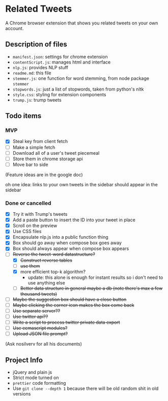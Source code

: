 # Related Tweets

A Chrome browser extension that shows you related tweets on your own account.

## Description of files

- `manifest.json`: settings for chrome extension
- `contentScript.js`: manages html and interface
- `nlp.js`: provides NLP stuff
- `readme.md`: this file
- `stemmer.js`: one function for word stemming, from node package `stemmer`
- `stopwords.js`: just a list of stopwords, taken from python's nltk
- `style.css`: styling for extension components
- `trump.js`: trump tweets

## Todo items

### MVP

- [x] Steal key from client fetch
- [ ] Make a simple fetch
- [ ] Download all of a user's tweet piecemeal
- [ ] Store them in chrome storage api
- [ ] Move bar to side

(Feature ideas are in the google doc)

oh one idea: links to your own tweets in the sidebar should appear in the sidebar

### Done or cancelled

- [x] Try it with Trump's tweets
- [x] Add a paste button to insert the ID into your tweet in place
- [x] Scroll on the preview
- [x] Use CSS files
- [x] Encapsulate nlp.js into a public function thing
- [x] Box should go away when compose box goes away
- [x] Box should always appear when compose box appears
- [ ] ~~Reverse the tweet-word datastructure?~~
  - [x] ~~Construct reverse tables~~
  - [ ] ~~use them~~
  - [x] more efficient top-k algorithm?
    - update: this alone is enough for instant results so i don't need to use anything else
  - [ ] ~~Better data structure in general maybe a db (note there's max a few thousand tweets)~~
- [ ] ~~Maybe the suggestion box should have a close button~~
- [ ] ~~Maybe clicking the corner icon makes the box come back~~
- [ ] ~~Use separate server??~~
- [ ] ~~Use twitter api??~~
- [ ] ~~Write a script to process twitter private data export~~
- [ ] ~~Use ecmascript modules?~~
- [ ] ~~Upload JSON file prompt?~~

(Ask nosilverv for all his documents)

## Project Info

- jQuery and plain js
- Strict mode turned on
- `prettier` code formatting
- Use `git clone --depth 1` because there will be old random shit in old versions
